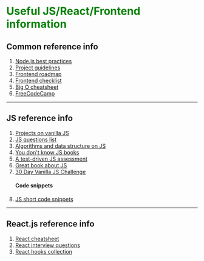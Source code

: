 <h1 style="color: green"> Useful JS/React/Frontend information </h1>

<h2> Common reference info </h2>
<ol>
  <li> <a href="https://github.com/goldbergyoni/nodebestpractices"> Node.js best practices </a> </li>
  <li> <a href="https://github.com/elsewhencode/project-guidelines"> Project guidelines </a> </li>
  <li> <a href="https://roadmap.sh/frontend"> Frontend roadmap </a> </li>
  <li> <a href="https://github.com/thedaviddias/Front-End-Checklist"> Frontend checklist </a> </li>
  <li> <a href="https://www.bigocheatsheet.com/"> Big O cheatsheet </a> </li>  
  <li> <a href="https://www.freecodecamp.org/learn"> FreeCodeCamp </a> </li>
  
  
</ol>

<hr>

<h2> JS reference info </h2>
<ol>  
  <li> <a href="https://github.com/Vishal-raj-1/Awesome-JavaScript-Projects"> Projects on vanilla JS </a> </li>
  <li> <a href="https://github.com/lydiahallie/javascript-questions"> JS questions list </a> </li>
  <li> <a href="https://github.com/trekhleb/javascript-algorithms"> Algorithms and data structure on JS </a> </li>
  <li> <a href="https://github.com/getify/You-Dont-Know-JS"> You don't know JS books </a> </li> 
  <li> <a href="https://github.com/rmurphey/js-assessment"> A test-driven JS assessment </a> </li> 
  <li> <a href="https://learn.javascript.ru/"> Great book about JS </a> </li>
  <li> <a href="https://github.com/wesbos/JavaScript30"> 30 Day Vanilla JS Challenge </a> </li>
  
  
  <h4> Code snippets </h4>
  <li> <a href="https://github.com/30-seconds/30-seconds-of-code"> JS short code snippets </a> </li>  
</ol>

<hr>

<h2> React.js reference info </h2>
<ol>
  <li> <a href="https://devhints.io/react"> React cheatsheet </a> </li>
  <li> <a href="https://github.com/sudheerj/reactjs-interview-questions"> React interview questions </a> </li>  
  <li> <a href="https://github.com/antonioru/beautiful-react-hooks"> React hooks collection </a> </li>  
</ol>




